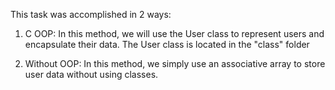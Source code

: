This task was accomplished in 2 ways:
1. С OOP:
   In this method, we will use the User class to represent users and encapsulate their data.
   The User class is located in the "class" folder

2. Without OOP:
   In this method, we simply use an associative array to store user data without using classes.

